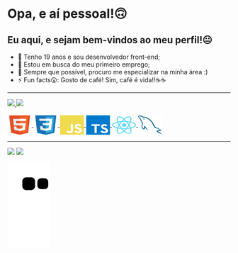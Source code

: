 # Opa, e aí pessoal!🙃
## Eu aqui, e sejam bem-vindos ao meu perfil!😐

- 🙂 Tenho 19 anos e sou desenvolvedor front-end;
- 💼 Estou em busca do meu primeiro emprego;
- 💪 Sempre que possível, procuro me especializar na minha área :)
- ⚡ Fun facts😮: Gosto de café! Sim, café é vida!!☕☕
---
<div>
  <a href="https://github.com/matheusmomeiro">
  <img widht="41%" src="https://github-readme-stats.vercel.app/api?username=matheusromeiro&show_icons=true&theme=tokyonight&include_all_commits=true&count_private=true"/>
  <img width="41%" src="https://github-readme-stats.vercel.app/api/top-langs/?username=matheusromeiro&layout=compact&langs_count=7&theme=tokyonight"/>
</div>
 
<div style="display: inline_block"><br>
  <img align="center" alt="matheus-HTML" height="45" width="55" src="https://raw.githubusercontent.com/devicons/devicon/master/icons/html5/html5-original.svg">
  <img align="center" alt="matheus-CSS" height="45" width="55" src="https://raw.githubusercontent.com/devicons/devicon/master/icons/css3/css3-original.svg">
  <img align="center" alt="matheus-Js" height="45" width="55" src="https://raw.githubusercontent.com/devicons/devicon/master/icons/javascript/javascript-plain.svg">
  <img align="center" alt="matheus-Ts" height="45" width="55" src="https://raw.githubusercontent.com/devicons/devicon/master/icons/typescript/typescript-plain.svg">
  <img align="center" alt="matheus-React" height="45" width="55" src="https://raw.githubusercontent.com/devicons/devicon/master/icons/react/react-original.svg">
  <img align="center" alt="matheus-React" height="45" width="55" src="https://raw.githubusercontent.com/devicons/devicon/master/icons/mysql/mysql-original.svg">
</div>

---

<div>
  <a href = "mailto:matheucontrabaixoc4@gmail.com"><img style="margin-right=20px" src="https://img.shields.io/badge/-Gmail-%23333?style=for-the-badge&logo=gmail&logoColor=white" target="_blank"></a>
  <a href="https://www.linkedin.com/in/rom3ir0" target="_blank"><img src="https://img.shields.io/badge/-LinkedIn-%230077B5?style=for-the-badge&logo=linkedin&logoColor=white" target="_blank"></a>
</div>

![Snake animation](https://github.com/matheusromeiro/matheusromeiro/blob/output/github-contribution-grid-snake.svg)

